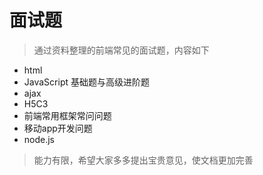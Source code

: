# 面试题
> 通过资料整理的前端常见的面试题，内容如下
- html 
- JavaScript 基础题与高级进阶题
- ajax
- H5C3
- 前端常用框架常问问题
- 移动app开发问题
- node.js

> 能力有限，希望大家多多提出宝贵意见，使文档更加完善
